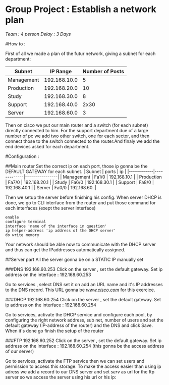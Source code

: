 Group Project : Establish a network plan
========================================

_Team : 4 person_
_Delay : 3 Days_

#How to :

First of all we made a plan of the futur network, giving a subnet for each department:

| Subnet     | IP Range        | Number of Posts |
|------------|-----------------|-----------------|
| Management | 192.168.10.0    | 5               |
| Production | 192.168.20.0    | 10              |
| Study      | 192.168.30.0    | 8               |
| Support    | 192.168.40.0    | 2x30            |
| Server     | 192.168.60.0    | 3               |


Then on cisco we put our main router and a switch (for each subnet) directly connected to him. For the support department due of a large number of pc we add two other switch, one for each sector, and then connect those to the switch connected to the router.And finaly we add the end devices asked for each department.

#Configuration :


##Main router
Set the correct ip on each port, those ip gonna be the DEFAULT GATEWAY for each subnet.
| Subnet     | ports       | ip             |
|------------|-------------|----------------|
| Management | Fa1/0       | 192.168.10.1   |
| Production |   Fa7/0     | 192.168.20.1   |
| Study      | Fa6/0       | 192.168.30.1   |
| Support    | Fa8/0       | 192.168.40.1   |
| Server     | Fa0/0       | 192.168.60.    |

Then we setup the server before finishing his config.
When server DHCP is done, we go to CLI interface from the router and put those command for each interfaces (exept the server interface)
```
enable 
configure terminal
interface 'name of the interface in question'
ip helper-address 'ip address of the DHCP server'
do write memory
```

Your network should be able now to communicate with the DHCP server and thus can  get the IPaddresses automatically assigned.

##Server part
All the server gonna be on a STATIC IP manually set

###DNS 192.168.60.253
Click on the server , set the default gateway. 
Set ip address on the interface : 192.168.60.253

Go to services , select DNS set it on add an URL name and it's IP addresses to the DNS record. 
This URL gonna be _www.cisco.com_ for this exercice.

###DHCP 192.168.60.254
Click on the server , set the default gateway. 
Set ip address on the interface : 192.168.60.254

Go to services, activate the DHCP service and configure each pool, by configuring the right network address, sub net, number of users and set the default gateway (IP-address of the router)  and the DNS and click Save.
When it's done go finish the setup of the router

###FTP 192.168.60.252
Click on the server , set the default gateway. 
Set ip address on the interface : 192.168.60.254 (this gonna be the access address of our server)

Go to services, activate the FTP service then we can set users and permission to access this storage.
To make the access easier than using ip adress we add a record to our DNS server and set _serv_ as url for the ftp server so we access the server using his url or his ip:










